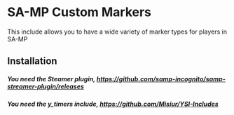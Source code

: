 # SA-MP Custom Markers
This include allows you to have a wide variety of marker types for players in SA-MP 
## Installation
##### You need the Steamer plugin, https://github.com/samp-incognito/samp-streamer-plugin/releases
##### You need the y_timers include, https://github.com/Misiur/YSI-Includes
